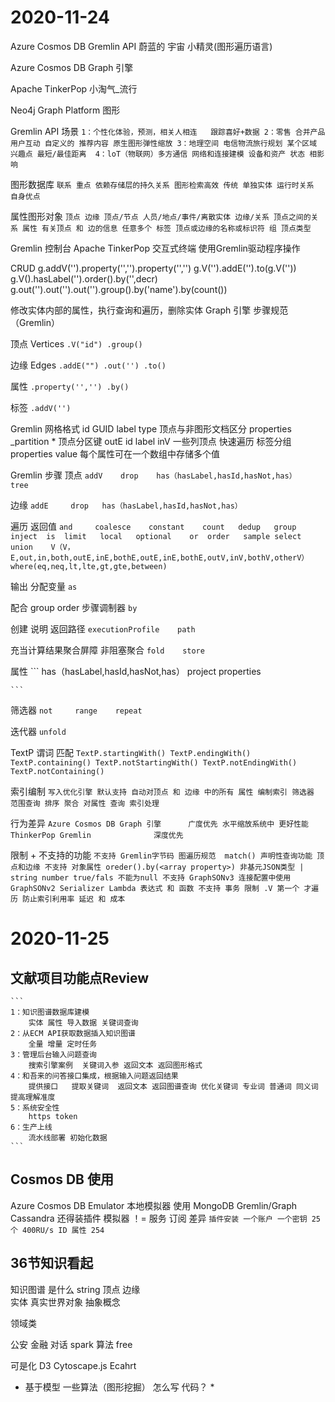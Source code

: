 # 2020-11-24
Azure Cosmos DB Gremlin API
蔚蓝的  宇宙      小精灵(图形遍历语言)

Azure Cosmos DB Graph 引擎

Apache TinkerPop
       小淘气_流行

Neo4j Graph Platform
       图形  

Gremlin API 场景
    ```
    1：个性化体验，预测，相关人相连   跟踪喜好+数据
    2：零售 合并产品 用户互动 自定义的 推荐内容 原生图形弹性缩放
    3：地理空间 电信物流旅行规划 某个区域 兴趣点 最短/最佳距离 
    4：loT（物联网）多方通信 网络和连接建模 设备和资产 状态 相影响
    ```

图形数据库
    ```
    联系 重点 依赖存储层的持久关系 图形检索高效
    传统 单独实体 运行时关系 自身优点
    ```

属性图形对象
    ```
    顶点 边缘
        顶点/节点 人员/地点/事件/离散实体
        边缘/关系 顶点之间的关系
        属性 有关顶点 和 边的信息 任意多个
        标签 顶点或边缘的名称或标识符 组 顶点类型
    ```

Gremlin 控制台
Apache TinkerPop 交互式终端
使用Gremlin驱动程序操作

CRUD
g.addV('').property('','').property('','')
g.V('').addE('').to(g.V(''))
g.V().hasLabel('').order().by('',decr)
g.out('').out('').out('').group().by('name').by(count())

修改实体内部的属性，执行查询和遍历，删除实体 Graph 引擎 步骤规范（Gremlin） 

顶点 Vertices
    ```
    .V("id") .group()
    ```

边缘 Edges
    ```
    .addE("") .out('') .to()
    ```

属性 
    ```
    .property('','') .by()
    ```

标签
    ```
    .addV('') 
    ```

Gremlin 网格格式
id GUID
label
type 顶点与非图形文档区分
properties 
_partition * 顶点分区键
outE
    id
    label
    inV 一些列顶点 快速遍历 标签分组
    properties 
        value 每个属性可在一个数组中存储多个值

Gremlin 步骤
顶点
    ```
    addV    drop    has（hasLabel,hasId,hasNot,has）    
    tree    
    ```

边缘
    ```
    addE     drop   has（hasLabel,hasId,hasNot,has）
    ```

遍历 返回值
    ```
    and     coalesce    constant    count   dedup   group 
    inject  is  limit   local   optional    or  order   sample
    select  union   
    V（V，E,out,in,both,outE,inE,bothE,outE,inE,bothE,outV,inV,bothV,otherV）
    where(eq,neq,lt,lte,gt,gte,between)
    ```

输出 分配变量
    ```
    as  
    ```

配合 group order 步骤调制器
    ```
    by
    ```

创建 说明 返回路径
    ```
    executionProfile    path
    ```

充当计算结果聚合屏障 非阻塞聚合
    ```
    fold    store   
    ```

属性
    ```
    has（hasLabel,hasId,hasNot,has）    project     properties 

    ```

筛选器
    ```
    not     range    repeat     
    ```

迭代器
    ```
    unfold  
    ```

TextP 谓词 匹配
    ```
    TextP.startingWith()
    TextP.endingWith()
    TextP.containing()
    TextP.notStartingWith()
    TextP.notEndingWith()
    TextP.notContaining()
    ```

索引编制
    ```
    写入优化引擎 默认支持 自动对顶点 和 边缘 中的所有 属性 编制索引
    筛选器 范围查询 排序 聚合 对属性 查询 索引处理
    ```

行为差异
    ```
    Azure Cosmos DB Graph 引擎      广度优先 水平缩放系统中 更好性能
    ThinkerPop Gremlin              深度优先
    ```

限制 + 不支持的功能
    ```
    不支持
        Gremlin字节码 图遍历规范 
        match() 声明性查询功能
        顶点和边缘 不支持 对象属性
        oreder().by(<array property>)
        非基元JSON类型 | string number true/fals 不能为null
        不支持 GraphSONv3 连接配置中使用 GraphSONv2 Serializer
        Lambda 表达式 和 函数
        不支持 事务
    限制
        .V 第一个 才遍历 防止索引利用率 延迟 和 成本
    ```

# 2020-11-25
## 文献项目功能点Review
    ```
    1：知识图谱数据库建模
        实体 属性 导入数据 关键词查询
    2：从ECM API获取数据插入知识图谱
        全量 增量 定时任务
    3：管理后台输入问题查询
        搜索引擎案例  关键词入参 返回文本 返回图形格式
    4：和吾来的问答接口集成，根据输入问题返回结果
        提供接口   提取关键词  返回文本 返回图谱查询 优化关键词 专业词 普通词 同义词 提高理解准度
    5：系统安全性
        https token
    6：生产上线
        流水线部署 初始化数据
    ```

## Cosmos DB 使用
Azure Cosmos DB Emulator 本地模拟器
使用 MongoDB Gremlin/Graph Cassandra 还得装插件
模拟器  ！= 服务 订阅 差异
    ```
    插件安装
    一个账户 一个密钥
    25个 400RU/s
    ID 属性 254
    ```


## 36节知识看起
知识图谱 是什么
string 顶点 边缘  
实体
    真实世界对象
    抽象概念

领域类
    
公安 金融 对话
spark 算法 free

可是化 D3 Cytoscape.js Ecahrt
 
* 基于模型 一些算法（图形挖掘） 怎么写 代码？ *
